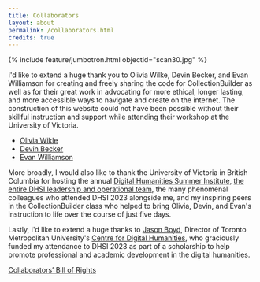 ```yaml
---
title: Collaborators
layout: about
permalink: /collaborators.html
credits: true
---
```

{% include feature/jumbotron.html objectid="scan30.jpg" %} 

I'd like to extend a huge thank you to Olivia Wilke, Devin Becker, and Evan Williamson for creating and freely sharing the code for CollectionBuilder as well as for their great work in advocating for more ethical, longer lasting, and more accessible ways to navigate and create on the internet. The construction of this website could not have been possible without their skillful instruction and support while attending their workshop at the University of Victoria. 

- <a href="https://vivo.nkn.uidaho.edu/vivo/display/n263285">Olivia Wikle</a>
- <a href="https://vivo.nkn.uidaho.edu/vivo/display/n8136">Devin Becker</a>
- <a href="https://vivo.nkn.uidaho.edu/vivo/display/n43629">Evan Williamson</a>

More broadly, I would also like to thank the University of Victoria in British Columbia for hosting the annual <a href="https://dhsi.org/">Digital Humanities Summer Institute</a>, <a href="https://dhsi.org/our-team/">the entire DHSI leadership and operational team</a>, the many phenomenal colleagues who attended DHSI 2023 alongside me, and my inspiring peers in the CollectionBuilder class who helped to bring Olivia, Devin, and Evan's instruction to life over the course of just five days. 

Lastly, I'd like to extend a huge thanks to <a href="https://www.torontomu.ca/english/about-us/faculty-and-staff/faculty/boyd-jason/">Jason Boyd</a>, Director of Toronto Metropolitan University's <a href="https://www.torontomu.ca/centre-digital-humanities/about/">Centre for Digital Humanities</a>, who graciously funded my attendance to DHSI 2023 as part of a scholarship to help promote professional and academic development in the digital humanities.

<a href="https://hcommons.org/deposits/item/hc:31187">Collaborators’ Bill of Rights</a>